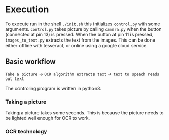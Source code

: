 # Execution

To execute run in the shell `./init.sh` this initializes `control.py` with some arguments. `control.py`  takes picture by calling `camera.py` when the button (connected at pin 13) is pressed. When the button at pin 11 is pressed, `images_to_text.py` extracts the text from the images. This can be done either offline with tesseract, or online using a google cloud service.


## Basic workflow
`Take a picture` -> `OCR algorithm extracts text` -> `text to speach reads out text`

The controling program is written in python3.

### Taking a picture
Taking a picture takes some seconds. This is because the picture needs to be lighted well enough for OCR to work.

### OCR technology

###
